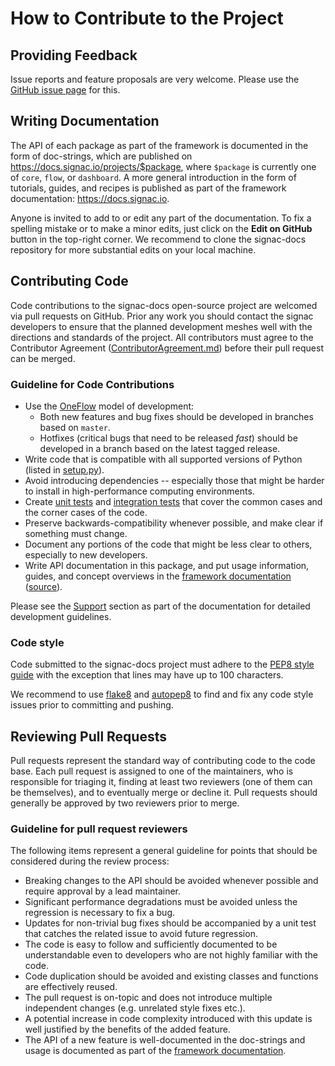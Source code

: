 # How to Contribute to the Project

## Providing Feedback

Issue reports and feature proposals are very welcome.
Please use the [GitHub issue page](https://github.com/glotzerlab/signac-docs/issues/) for this.

## Writing Documentation

The API of each package as part of the framework is documented in the form of doc-strings, which are published on https://docs.signac.io/projects/$package, where `$package` is currently one of `core`, `flow`, or `dashboard`.
A more general introduction in the form of tutorials, guides, and recipes is published as part of the framework documentation: https://docs.signac.io.

Anyone is invited to add to or edit any part of the documentation.
To fix a spelling mistake or to make a minor edits, just click on the **Edit on GitHub** button in the top-right corner.
We recommend to clone the signac-docs repository for more substantial edits on your local machine.

## Contributing Code

Code contributions to the signac-docs open-source project are welcomed via pull requests on GitHub.
Prior any work you should contact the signac developers to ensure that the planned development meshes well with the directions and standards of the project.
All contributors must agree to the Contributor Agreement ([ContributorAgreement.md](ContributorAgreement.md)) before their pull request can be merged.

### Guideline for Code Contributions

  * Use the [OneFlow](https://www.endoflineblog.com/oneflow-a-git-branching-model-and-workflow) model of development:
    - Both new features and bug fixes should be developed in branches based on `master`.
    - Hotfixes (critical bugs that need to be released *fast*) should be developed in a branch based on the latest tagged release.
  * Write code that is compatible with all supported versions of Python (listed in [setup.py](https://github.com/glotzerlab/signac/blob/master/setup.py)).
  * Avoid introducing dependencies -- especially those that might be harder to install in high-performance computing environments.
  * Create [unit tests](https://en.wikipedia.org/wiki/Unit_testing) and [integration tests](https://en.wikipedia.org/wiki/Integration_testing) that cover the common cases and the corner cases of the code.
  * Preserve backwards-compatibility whenever possible, and make clear if something must change.
  * Document any portions of the code that might be less clear to others, especially to new developers.
  * Write API documentation in this package, and put usage information, guides, and concept overviews in the [framework documentation](https://docs.signac.io/) ([source](https://github.com/glotzerlab/signac-docs/)).

Please see the [Support](https://docs.signac.io/projects/signac-core/en/latest/support.html) section as part of the documentation for detailed development guidelines.

### Code style

Code submitted to the signac-docs project must adhere to the [PEP8 style guide](https://www.python.org/dev/peps/pep-0008/) with the exception that lines may have up to 100 characters.

We recommend to use [flake8](http://flake8.pycqa.org/en/latest/) and [autopep8](https://pypi.org/project/autopep8/) to find and fix any code style issues prior to committing and pushing.

## Reviewing Pull Requests

Pull requests represent the standard way of contributing code to the code base.
Each pull request is assigned to one of the maintainers, who is responsible for triaging it, finding at least two reviewers (one of them can be themselves), and to eventually merge or decline it.
Pull requests should generally be approved by two reviewers prior to merge.

### Guideline for pull request reviewers

The following items represent a general guideline for points that should be considered during the review process:

* Breaking changes to the API should be avoided whenever possible and require approval by a lead maintainer.
* Significant performance degradations must be avoided unless the regression is necessary to fix a bug.
* Updates for non-trivial bug fixes should be accompanied by a unit test that catches the related issue to avoid future regression.
* The code is easy to follow and sufficiently documented to be understandable even to developers who are not highly familiar with the code.
* Code duplication should be avoided and existing classes and functions are effectively reused.
* The pull request is on-topic and does not introduce multiple independent changes (e.g. unrelated style fixes etc.).
* A potential increase in code complexity introduced with this update is well justified by the benefits of the added feature.
* The API of a new feature is well-documented in the doc-strings and usage is documented as part of the [framework documentation](https://github.com/glotzerlab/signac-docs).
